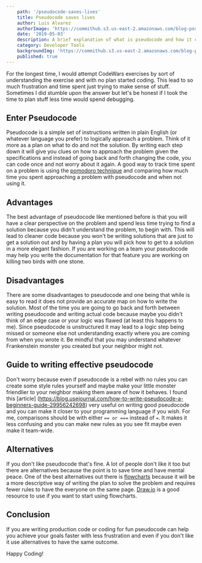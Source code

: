 ```yaml
---
    path: '/pseudocode-saves-lives'
    title: Pseudocode saves lives
    author: Luis Alvarez
    authorImage: 'https://commithub.s3.us-east-2.amazonaws.com/blog-posts/author/luis.jpg'
    date: '2019-05-03'
    description: A brief explanation of what is pseudocode and how it can help us save time
    category: Developer Tools
    backgroundImg: 'https://commithub.s3.us-east-2.amazonaws.com/blog-posts/pseudocode-saves-lives/cover-image.png'
    published: true
---
```


For the longest time, I would attempt CodeWars exercises by sort of understanding the exercise and with no plan started coding. This lead to so much frustration and time spent just trying to make sense of stuff. Sometimes I did stumble upon the answer but let's be honest if I took the time to plan stuff less time would spend debugging.

## Enter Pseudocode

Pseudocode is a simple set of instructions written in plain English (or whatever language you prefer) to logically approach a problem. Think of it more as a plan on what to do and not the solution. By writing each step down it will give you clues on how to approach the problem given the specifications and instead of going back and forth changing the code, you can code once and not worry about it again. A good way to track time spent on a problem is using the <a href="https://francescocirillo.com/pages/pomodoro-technique" rel="noopener" target="_blank">pomodoro technique</a> and comparing how much time you spent approaching a problem with pseudocode and when not using it.


## Advantages

The best advantage of pseudocode like mentioned before is that you will have a clear perspective on the problem and spend less time trying to find a solution because you didn't understand the problem, to begin with. This will lead to cleaner code because you won't be writing solutions that are just to get a solution out and by having a plan you will pick how to get to a solution in a more elegant fashion. If you are working on a team your pseudocode may help you write the documentation for that feature you are working on killing two birds with one stone.


## Disadvantages

There are some disadvantages to pseudocode and one being that while is easy to read it does not provide an accurate map on how to write the solution. Most of the time you are going to go back and forth between writing pseudocode and writing actual code because maybe you didn't think of an edge case or your logic was flawed (at least this happens to me). Since pseudocode is unstructured it may lead to a logic step being missed or someone else not understanding exactly where you are coming from when you wrote it. Be mindful that you may understand whatever Frankenstein monster you created but your neighbor might not.

## Guide to writing effective pseudocode

Don't worry because even if pseudocode is a rebel with no rules you can create some style rules yourself and maybe make your little monster friendlier to your neighbor making them aware of how it behaves. I found this [article] (https://blog.usejournal.com/how-to-write-pseudocode-a-beginners-guide-29956242698) very useful on writing good pseudocode and you can make it closer to your programming language if you wish. For me, comparisons should be with either `== or ===` instead of `=`. It makes it less confusing and you can make new rules as you see fit maybe even make it team-wide.

## Alternatives

If you don't like pseudocode that's fine. A lot of people don't like it too but there are alternatives because the point is to save time and have mental peace. One of the best alternatives out there is <a href="https://en.wikipedia.org/wiki/Flowchart" rel="noopener" target="_blank">flowcharts</a> because it will be a more descriptive way of writing the plan to solve the problem and requires fewer rules to have the everyone on the same page. <a href="https://www.draw.io/" rel="noopener" target="_blank">Draw.io</a> is a good resource to use if you want to start using flowcharts.

## Conclusion

If you are writing production code or coding for fun pseudocode can help you achieve your goals faster with less frustration and even if you don't like it use alternatives to have the same outcome.

Happy Coding!
